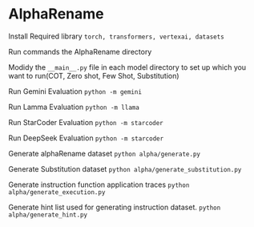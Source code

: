# AlphaRename


Install Required library
`torch, transformers, vertexai, datasets`

Run commands the AlphaRename directory

Modidy the `__main__.py` file in each model directory to set up which you want to run(COT, Zero shot, Few Shot, Substitution)

Run Gemini Evaluation
`python -m gemini`

Run Lamma Evaluation
`python -m llama`

Run StarCoder Evaluation
`python -m starcoder`

Run DeepSeek Evaluation
`python -m starcoder`

Generate alphaRename dataset
`python alpha/generate.py`

Generate Substitution dataset
`python alpha/generate_substitution.py`

Generate instruction function application traces
`python alpha/generate_execution.py`

Generate hint list used for generating instruction dataset.
`python alpha/generate_hint.py`